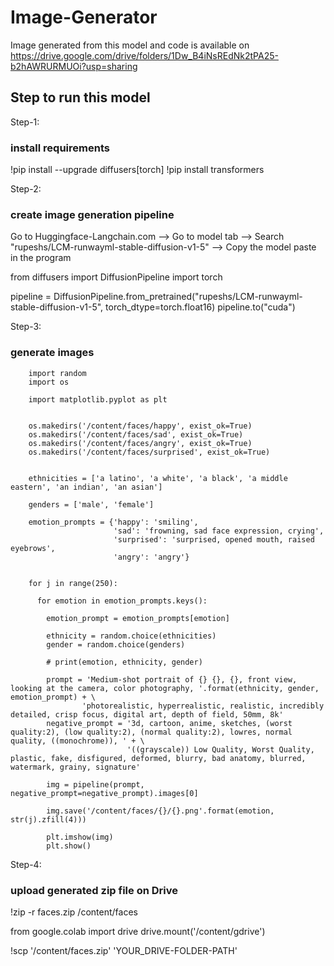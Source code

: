 # Image-Generator

Image generated from this model and code is available on https://drive.google.com/drive/folders/1Dw_B4iNsREdNk2tPA25-b2hAWRURMUOi?usp=sharing



## Step to run this model ##


Step-1:
### install requirements ###

!pip install --upgrade diffusers[torch]
!pip install transformers



Step-2:
### create image generation pipeline ###
Go to Huggingface-Langchain.com --> Go to model tab --> Search "rupeshs/LCM-runwayml-stable-diffusion-v1-5" --> Copy the model paste in the program

from diffusers import DiffusionPipeline
import torch


pipeline = DiffusionPipeline.from_pretrained("rupeshs/LCM-runwayml-stable-diffusion-v1-5", torch_dtype=torch.float16)
pipeline.to("cuda")

Step-3:
### generate images ###

        import random
        import os
        
        import matplotlib.pyplot as plt
        
        
        os.makedirs('/content/faces/happy', exist_ok=True)
        os.makedirs('/content/faces/sad', exist_ok=True)
        os.makedirs('/content/faces/angry', exist_ok=True)
        os.makedirs('/content/faces/surprised', exist_ok=True)
        
        
        ethnicities = ['a latino', 'a white', 'a black', 'a middle eastern', 'an indian', 'an asian']
        
        genders = ['male', 'female']
        
        emotion_prompts = {'happy': 'smiling',
                           'sad': 'frowning, sad face expression, crying',
                           'surprised': 'surprised, opened mouth, raised eyebrows',
                           'angry': 'angry'}
        
        
        for j in range(250):
        
          for emotion in emotion_prompts.keys():
        
            emotion_prompt = emotion_prompts[emotion]
        
            ethnicity = random.choice(ethnicities)
            gender = random.choice(genders)
        
            # print(emotion, ethnicity, gender)
        
            prompt = 'Medium-shot portrait of {} {}, {}, front view, looking at the camera, color photography, '.format(ethnicity, gender, emotion_prompt) + \
                    'photorealistic, hyperrealistic, realistic, incredibly detailed, crisp focus, digital art, depth of field, 50mm, 8k'
            negative_prompt = '3d, cartoon, anime, sketches, (worst quality:2), (low quality:2), (normal quality:2), lowres, normal quality, ((monochrome)), ' + \
                              '((grayscale)) Low Quality, Worst Quality, plastic, fake, disfigured, deformed, blurry, bad anatomy, blurred, watermark, grainy, signature'
        
            img = pipeline(prompt, negative_prompt=negative_prompt).images[0]
        
            img.save('/content/faces/{}/{}.png'.format(emotion, str(j).zfill(4)))
        
            plt.imshow(img)
            plt.show()


Step-4:
### upload generated zip file on Drive
!zip -r faces.zip /content/faces

from google.colab import drive
drive.mount('/content/gdrive')

!scp '/content/faces.zip' 'YOUR_DRIVE-FOLDER-PATH'
